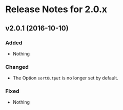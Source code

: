 # Release Notes for 2.0.x

## v2.0.1 (2016-10-10)

### Added
- Nothing

### Changed
- The Option `sortOutput` is no longer set by default.

### Fixed
- Nothing